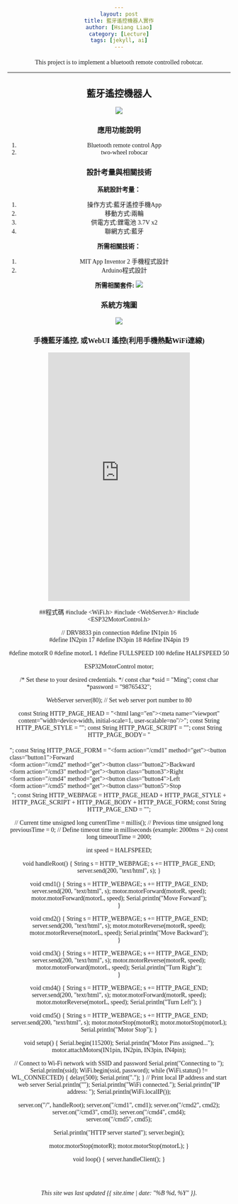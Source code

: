 ```yaml
---
layout: post
title: 藍牙遙控機器人實作
author: [Hsiang Liao]
category: [Lecture]
tags: [jekyll, ai]
---
```


This project is to implement a bluetooth remote controlled robotcar.

---
## 藍牙遙控機器人
![](https://github.com/rkuo2023/MCU-project/blob/main/images/ESP32_RoboCar.jpg?raw=true)


### 應用功能說明
1. Bluetooth remote control App 
2. two-wheel robocar

### 設計考量與相關技術
**系統設計考量：**<br>
1. 操作方式:藍牙遙控手機App
2. 移動方式:兩輪 
3. 供電方式:鋰電池 3.7V x2
4. 聯網方式:藍牙

**所需相關技術：**
1. MIT App Inventor 2 手機程式設計 
2. Arduino程式設計

**所需相關套件:**
![](https://image.ruten.com.tw/g2/8/d4/16/21440347657238_872.jpg)

### 系統方塊圖
![](https://github.com/rkuo2000/MCU-course/blob/main/images/FutureHome_kitchen_robot.png?raw=true)

### 手機藍牙遙控, 或WebUI 遙控(利用手機熱點WiFi連線)
<iframe width="320" height="560" src="https://www.youtube.com/shorts/-103wnKGT5g" title="手機藍牙遙控, 或WebUI 遙控(利用手機熱點WiFi連線)1" frameborder="0" allow="accelerometer; autoplay; clipboard-write; encrypted-media; gyroscope; picture-in-picture; web-share" allowfullscreen></iframe>

##程式碼
#include <WiFi.h>
#include <WebServer.h>
#include <ESP32MotorControl.h> 

// DRV8833 pin connection
#define IN1pin 16  
#define IN2pin 17 
#define IN3pin 18 
#define IN4pin 19

#define motorR 0
#define motorL 1
#define FULLSPEED 100
#define HALFSPEED 50

ESP32MotorControl motor;


/* Set these to your desired credentials. */
const char *ssid = "Ming";
const char *password = "98765432";

WebServer server(80); // Set web server port number to 80

const String HTTP_PAGE_HEAD = "<!DOCTYPE html><html lang=\"en\"><head><meta name=\"viewport\" content=\"width=device-width, initial-scale=1, user-scalable=no\"/><title>{v}</title>";
const String HTTP_PAGE_STYLE = "<style>.c{text-align: center;} div,input{padding:5px;font-size:1em;} input{width:90%;} body{text-align: center;font-family:verdana;} button{border:0;border-radius:0.6rem;background-color:#1fb3ec;color:#fdd;line-height:2.4rem;font-size:1.2rem;width:100%;} .q{float: right;width: 64px;text-align: right;} .button1 {background-color: #4CAF50;} .button2 {background-color: #008CBA;} .button3 {background-color: #f44336;} .button4 {background-color: #e7e7e7; color: black;} .button5 {background-color: #555555;} </style>";
const String HTTP_PAGE_SCRIPT = "<script>function c(l){document.getElementById('s').value=l.innerText||l.textContent;document.getElementById('p').focus();}</script>";
const String HTTP_PAGE_BODY= "</head><body><div style='text-align:left;display:inline-block;min-width:260px;'>";
const String HTTP_PAGE_FORM = "<form action=\"/cmd1\" method=\"get\"><button class=\"button1\">Forward</button></form></br><form action=\"/cmd2\" method=\"get\"><button class=\"button2\">Backward</button></form></br><form action=\"/cmd3\" method=\"get\"><button class=\"button3\">Right</button></form></br><form action=\"/cmd4\" method=\"get\"><button class=\"button4\">Left</button></form></br><form action=\"/cmd5\" method=\"get\"><button class=\"button5\">Stop</button></form></br></div>";
const String HTTP_WEBPAGE = HTTP_PAGE_HEAD + HTTP_PAGE_STYLE + HTTP_PAGE_SCRIPT + HTTP_PAGE_BODY + HTTP_PAGE_FORM;
const String HTTP_PAGE_END = "</div></body></html>";

// Current time
unsigned long currentTime = millis();
// Previous time
unsigned long previousTime = 0; 
// Define timeout time in milliseconds (example: 2000ms = 2s)
const long timeoutTime = 2000;

int speed = HALFSPEED;

void handleRoot() {
  String s = HTTP_WEBPAGE; 
  s += HTTP_PAGE_END;
  server.send(200, "text/html", s);
}

void cmd1() {
  String s = HTTP_WEBPAGE; 
  s += HTTP_PAGE_END;  
  server.send(200, "text/html", s);
  motor.motorForward(motorR, speed);  
  motor.motorForward(motorL, speed);
  Serial.println("Move Forward");   
}

void cmd2() {
  String s = HTTP_WEBPAGE; 
  s += HTTP_PAGE_END;  
  server.send(200, "text/html", s);
  motor.motorReverse(motorR, speed);
  motor.motorReverse(motorL, speed);
  Serial.println("Move Backward");     
}

void cmd3() {
  String s = HTTP_WEBPAGE; 
  s += HTTP_PAGE_END;  
  server.send(200, "text/html", s);
  motor.motorReverse(motorR, speed);  
  motor.motorForward(motorL, speed);
  Serial.println("Turn Right");    
}

void cmd4() {
  String s = HTTP_WEBPAGE; 
  s += HTTP_PAGE_END;  
  server.send(200, "text/html", s);
  motor.motorForward(motorR, speed);
  motor.motorReverse(motorL, speed);
  Serial.println("Turn Left"); 
}

void cmd5() {
  String s = HTTP_WEBPAGE; 
  s += HTTP_PAGE_END;  
  server.send(200, "text/html", s);
  motor.motorStop(motorR);
  motor.motorStop(motorL);
  Serial.println("Motor Stop");
}

void setup() {
  Serial.begin(115200);
  Serial.println("Motor Pins assigned...");
  motor.attachMotors(IN1pin, IN2pin, IN3pin, IN4pin);
  
  // Connect to Wi-Fi network with SSID and password
  Serial.print("Connecting to ");
  Serial.println(ssid);
  WiFi.begin(ssid, password);
  while (WiFi.status() != WL_CONNECTED) {
    delay(500);
    Serial.print(".");
  }
  // Print local IP address and start web server
  Serial.println("");
  Serial.println("WiFi connected.");
  Serial.println("IP address: ");
  Serial.println(WiFi.localIP());

  server.on("/", handleRoot);
  server.on("/cmd1", cmd1);
  server.on("/cmd2", cmd2);
  server.on("/cmd3", cmd3);
  server.on("/cmd4", cmd4);  
  server.on("/cmd5", cmd5);  

  Serial.println("HTTP server started");
  server.begin();

  motor.motorStop(motorR);
  motor.motorStop(motorL);
}

void loop() {
  server.handleClient();
}

<br>
<br>

*This site was last updated {{ site.time | date: "%B %d, %Y" }}.*


